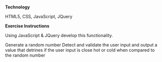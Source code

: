<strong>Technology</strong>

HTML5, CSS, JavaScript, JQuery

<strong>Exercise Instructions</strong>

Using JavaScript & JQuery develop this functionality.

Generate a random number
Detect and validate the user input and output a value that detrines if the user input is close hot or cold when compared to the random number

